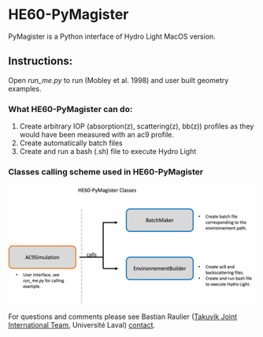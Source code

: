 # HE60-PyMagister

PyMagister is a Python interface of Hydro Light MacOS version. 

## Instructions:

Open _run_me.py_ to run (Mobley et al. 1998) and user built geometry examples.

### What HE60-PyMagister can do:
1. Create arbitrary IOP (absorption(z), scattering(z), bb(z)) profiles as they would have been measured with an ac9 profile.
2. Create automatically batch files
3. Create and run a bash (.sh) file to execute Hydro Light

### Classes calling scheme used in HE60-PyMagister
![image info](./ressources/pymagister_scheme.png)

For questions and comments please see Bastian Raulier ([Takuvik Joint International Team](linkto:http://www.takuvik.ulaval.ca/), Université Laval) [contact](mailto:bastian.raulier.1@ulaval.ca). 
